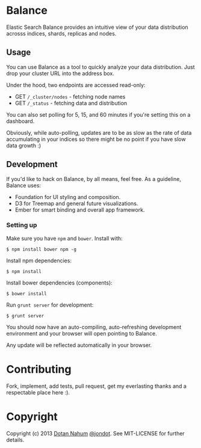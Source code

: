 # Balance

Elastic Search Balance provides an intuitive view of your data distribution acrosss indices, shards, replicas
and nodes.


## Usage

You can use Balance as a tool to quickly analyze your data distribution. Just drop your cluster URL into the address box. 

Under the hood, two endpoints are accessed read-only:

* GET `/_cluster/nodes` - fetching node names
* GET `/_status` - fetching data and distribution

You can also set polling for 5, 15, and 60 minutes if you're
setting this on a dashboard. 

Obviously, while auto-polling, updates are to be as slow as the rate of data accumulating in your indices so there might be
no point if you have slow data growth :)


## Development

If you'd like to hack on Balance, by all means, feel free. As a guideline, Balance
uses:

* Foundation for UI styling and composition.
* D3 for Treemap and general future visualizations.
* Ember for smart binding and overall app framework.


### Setting up

Make sure you have `npm` and `bower`. Install with:


```
$ npm install bower npm -g
```


Install npm dependencies:

```
$ npm install
```

Install bower dependencies (components):

```
$ bower install
```

Run `grunt server` for development: 

```
$ grunt server
```

You should now have an auto-compiling, auto-refreshing development
environment and your browser will open pointing to Balance.

Any update will be reflected automatically in your browser.



# Contributing

Fork, implement, add tests, pull request, get my everlasting thanks and a respectable place here :).


# Copyright

Copyright (c) 2013 [Dotan Nahum](http://gplus.to/dotan) [@jondot](http://twitter.com/jondot). See MIT-LICENSE for further details.



